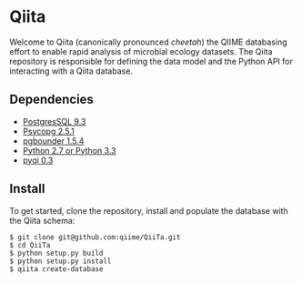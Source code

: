 Qiita
=====

Welcome to Qiita (canonically pronounced *cheetah*) the QIIME databasing effort to enable rapid analysis of microbial ecology datasets. The Qiita repository is responsible for defining the data model and the Python API for interacting with a Qiita database.

Dependencies
------------

* [PostgresSQL 9.3](http://www.postgresql.org/download/)
* [Psycopg 2.5.1](http://initd.org/psycopg/download/)
* [pgbounder 1.5.4](http://pgfoundry.org/projects/pgbouncer)
* [Python 2.7 or Python 3.3](http://www.python.org)
* [pyqi 0.3](https://github.com/bipy/pyqi)

Install
-------

To get started, clone the repository, install and populate the database with the Qiita schema:

    $ git clone git@github.com:qiime/QiiTa.git
    $ cd QiiTa
    $ python setup.py build
    $ python setup.py install
    $ qiita create-database
